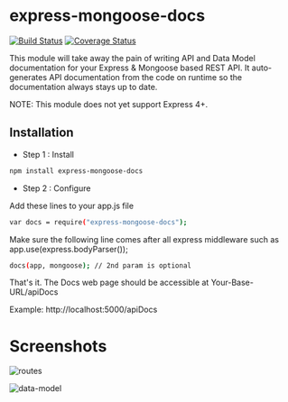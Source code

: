 express-mongoose-docs
=====================

[![Build Status](https://travis-ci.org/nabeel-ahmad/express-mongoose-docs.svg?branch=master)](https://travis-ci.org/nabeel-ahmad/express-mongoose-docs)
[![Coverage Status](https://coveralls.io/repos/nabeel-ahmad/express-mongoose-docs/badge.png?branch=master)](https://coveralls.io/r/nabeel-ahmad/express-mongoose-docs?branch=master)

This module will take away the pain of writing API and Data Model documentation for your Express & Mongoose based REST API.
It auto-generates API documentation from the code on runtime so the documentation always stays up to date.

NOTE: This module does not yet support Express 4+.


Installation
--------------

* Step 1 : Install

```sh
npm install express-mongoose-docs
```

* Step 2 : Configure

Add these lines to your app.js file

```sh
var docs = require("express-mongoose-docs");
```

Make sure the following line comes after all express middleware such as app.use(express.bodyParser());

```sh
docs(app, mongoose); // 2nd param is optional
```

That's it. The Docs web page should be accessible at Your-Base-URL/apiDocs

Example: http://localhost:5000/apiDocs

Screenshots
===========

![routes](https://raw.github.com/nabeel-ahmad/express-mongoose-docs/master/screenshots/screenshot1.png "Routes")

![data-model](https://raw.github.com/nabeel-ahmad/express-mongoose-docs/master/screenshots/screenshot2.png "Data Model")



[repository]:https://github.com/nabeel-ahmad/express-mongoose-docs

